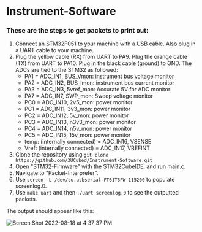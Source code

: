 # Instrument-Software
### These are the steps to get packets to print out:
  1. Connect an STM32F051 to your machine with a USB cable. Also plug in a UART cable to your machine.
  2. Plug the yellow cable (RX) from UART to PA9. Plug the orange cable (TX) from UART to PA10. Plug in the black cable (ground) to GND. The ADCs are tied      to the STM32 as followed:
		- PA1 = ADC_IN1, BUS_Vmon: instrument bus voltage monitor
		- PA2 = ADC_IN2, BUS_Imon: instrument bus current monitor
		- PA3 = ADC_IN3, 5vref_mon: Accurate 5V for ADC monitor
	 	- PA7 = ADC_IN7, SWP_mon: Sweep voltage monitor
	 	- PC0 = ADC_IN10, 2v5_mon: power monitor
	 	- PC1 = ADC_IN11, 3v3_mon: power monitor
	 	- PC2 = ADC_IN12, 5v_mon: power monitor
	 	- PC3 = ADC_IN13, n3v3_mon: power monitor
	 	- PC4 = ADC_IN14, n5v_mon: power monitor
	 	- PC5 = ADC_IN15, 15v_mon: power monitor
	 	- temp: (internally connected) = ADC_IN16, VSENSE
	 	- Vref: (internally connected) = ADC_IN17, VREFINT
  3. Clone the repository using `git clone https://github.com/3UCubed/Instrument-Software.git`
  4. Open "STM32-Firmware" with the STM32CubeIDE, and run main.c.
  5. Navigate to "Packet-Interpreter".
  6. Use `screen -L /dev/cu.usbserial-FT61T5FW 115200` to populate screenlog.0.
  7. Use `make uart` and then `./uart screenlog.0` to see the outputted packets.

The output should appear like this:

![Screen Shot 2022-08-18 at 4 37 37 PM](https://user-images.githubusercontent.com/94400363/185490226-4144273a-c581-47ca-bd33-58f767a845b1.png)
